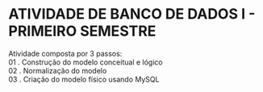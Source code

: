 # ATIVIDADE DE BANCO DE DADOS I - PRIMEIRO SEMESTRE  
Atividade composta por 3 passos: \
  01 . Construção do modelo conceitual e lógico \
  02 . Normalização do modelo \
  03 . Criação do modelo físico usando MySQL


